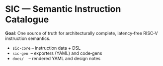 # SIC — Semantic Instruction Catalogue

**Goal**: One source of truth for architecturally complete,
latency‑free RISC‑V instruction semantics.

* `sic-core` – instruction data + DSL
* `sic-gen`  – exporters (YAML) and code‑gens
* `docs/`    – rendered YAML and design notes

